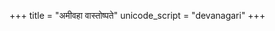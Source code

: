 +++
title = "अमीवहा वास्तोष्पते"
unicode_script = "devanagari"
+++

<div class="js_include" url="/vedAH/Rk/shAkalam/saMhitA/vishvAsa-prastutiH/07/056_01_amIvahA_vAstoShpate/"  newLevelForH1="2" includeTitle="false"> </div>  

